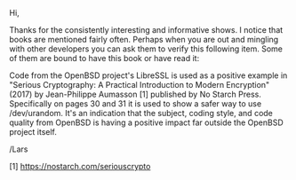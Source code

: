 Hi,

Thanks for the consistently interesting and informative shows.  I notice
that books are mentioned fairly often.  Perhaps when you are out and
mingling with other developers you can ask them to verify this following
item.  Some of them are bound to have this book or have read it:

Code from the OpenBSD project's LibreSSL is used as a positive example
in "Serious Cryptography: A Practical Introduction to Modern Encryption"
(2017) by Jean-Philippe Aumasson [1] published by No Starch Press.
Specifically on pages 30 and 31 it is used to show a safer way to use
/dev/urandom.  It's an indication that the subject, coding style, and
code quality from OpenBSD is having a positive impact far outside the
OpenBSD project itself.

/Lars

[1] https://nostarch.com/seriouscrypto